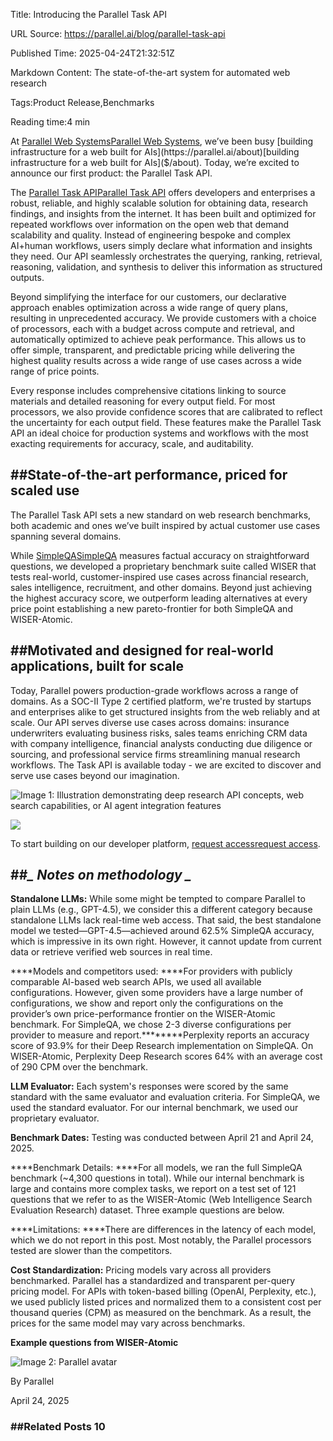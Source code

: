 Title: Introducing the Parallel Task API

URL Source: https://parallel.ai/blog/parallel-task-api

Published Time: 2025-04-24T21:32:51Z

Markdown Content:
The state-of-the-art system for automated web research

Tags:Product Release,Benchmarks

Reading time:4 min

At [Parallel Web Systems](https://parallel.ai/)[Parallel Web Systems]($https://parallel.ai/), we’ve been busy [building infrastructure for a web built for AIs](https://parallel.ai/about)[building infrastructure for a web built for AIs]($/about). Today, we’re excited to announce our first product: the Parallel Task API.

The [Parallel Task API](https://docs.parallel.ai/)[Parallel Task API]($https://docs.parallel.ai) offers developers and enterprises a robust, reliable, and highly scalable solution for obtaining data, research findings, and insights from the internet. It has been built and optimized for repeated workflows over information on the open web that demand scalability and quality. Instead of engineering bespoke and complex AI+human workflows, users simply declare what information and insights they need. Our API seamlessly orchestrates the querying, ranking, retrieval, reasoning, validation, and synthesis to deliver this information as structured outputs.

Beyond simplifying the interface for our customers, our declarative approach enables optimization across a wide range of query plans, resulting in unprecedented accuracy. We provide customers with a choice of processors, each with a budget across compute and retrieval, and automatically optimized to achieve peak performance. This allows us to offer simple, transparent, and predictable pricing while delivering the highest quality results across a wide range of use cases across a wide range of price points.

Every response includes comprehensive citations linking to source materials and detailed reasoning for every output field. For most processors, we also provide confidence scores that are calibrated to reflect the uncertainty for each output field. These features make the Parallel Task API an ideal choice for production systems and workflows with the most exacting requirements for accuracy, scale, and auditability.

##State-of-the-art performance, priced for scaled use
-----------------------------------------------------

The Parallel Task API sets a new standard on web research benchmarks, both academic and ones we’ve built inspired by actual customer use cases spanning several domains.

While [SimpleQA](https://openai.com/index/introducing-simpleqa/)[SimpleQA]($https://openai.com/index/introducing-simpleqa/) measures factual accuracy on straightforward questions, we developed a proprietary benchmark suite called WISER that tests real-world, customer-inspired use cases across financial research, sales intelligence, recruitment, and other domains. Beyond just achieving the highest accuracy score, we outperform leading alternatives at every price point establishing a new pareto-frontier for both SimpleQA and WISER-Atomic.

##Motivated and designed for real-world applications, built for scale
---------------------------------------------------------------------

Today, Parallel powers production-grade workflows across a range of domains. As a SOC-II Type 2 certified platform, we're trusted by startups and enterprises alike to get structured insights from the web reliably and at scale. Our API serves diverse use cases across domains: insurance underwriters evaluating business risks, sales teams enriching CRM data with company intelligence, financial analysts conducting due diligence or sourcing, and professional service firms streamlining manual research workflows. The Task API is available today - we are excited to discover and serve use cases beyond our imagination.

![Image 1: Illustration demonstrating deep research API concepts, web search capabilities, or AI agent integration features](https://parallel.ai/_next/image?url=https%3A%2F%2Fcdn.sanity.io%2Fimages%2F5hzduz3y%2Fproduction%2F92663b0f1f8fa316d21743f04d7c32d9b7404d00-2576x1712.png&w=3840&q=75)

![](https://cdn.sanity.io/images/5hzduz3y/production/92663b0f1f8fa316d21743f04d7c32d9b7404d00-2576x1712.png)

To start building on our developer platform, [request access](https://parallel.ai/)[request access]($https://parallel.ai).

##_\_ Notes on methodology \__
------------------------------

****Standalone LLMs:**** While some might be tempted to compare Parallel to plain LLMs (e.g., GPT-4.5), we consider this a different category because standalone LLMs lack real-time web access. That said, the best standalone model we tested—GPT-4.5—achieved around 62.5% SimpleQA accuracy, which is impressive in its own right. However, it cannot update from current data or retrieve verified web sources in real time.

****Models and competitors used: ****For providers with publicly comparable AI-based web search APIs, we used all available configurations. However, given some providers have a large number of configurations, we show and report only the configurations on the provider’s own price-performance frontier on the WISER-Atomic benchmark. For SimpleQA, we chose 2-3 diverse configurations per provider to measure and report.********Perplexity reports an accuracy score of 93.9% for their Deep Research implementation on SimpleQA. On WISER-Atomic, Perplexity Deep Research scores 64% with an average cost of 290 CPM over the benchmark.

****LLM Evaluator:**** Each system's responses were scored by the same standard with the same evaluator and evaluation criteria. For SimpleQA, we used the standard evaluator. For our internal benchmark, we used our proprietary evaluator.

****Benchmark Dates:**** Testing was conducted between April 21 and April 24, 2025.

****Benchmark Details: ****For all models, we ran the full SimpleQA benchmark (~4,300 questions in total). While our internal benchmark is large and contains more complex tasks, we report on a test set of 121 questions that we refer to as the WISER-Atomic (Web Intelligence Search Evaluation Research) dataset. Three example questions are below.

****Limitations: ****There are differences in the latency of each model, which we do not report in this post. Most notably, the Parallel processors tested are slower than the competitors.

****Cost Standardization:**** Pricing models vary across all providers benchmarked. Parallel has a standardized and transparent per-query pricing model. For APIs with token-based billing (OpenAI, Perplexity, etc.), we used publicly listed prices and normalized them to a consistent cost per thousand queries (CPM) as measured on the benchmark. As a result, the prices for the same model may vary across benchmarks.

****Example questions from WISER-Atomic****

![Image 2: Parallel avatar](https://parallel.ai/_next/image?url=https%3A%2F%2Fcdn.sanity.io%2Fimages%2F5hzduz3y%2Fproduction%2F9a2c0f2e9634a95512da83f8354aef9d5bf400aa-128x128.png&w=64&q=75)

By Parallel

April 24, 2025

### ##Related Posts 10
